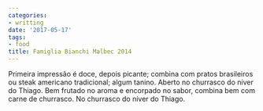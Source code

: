 ```yaml
---
categories:
- writting
date: '2017-05-17'
tags:
- food
title: Famiglia Bianchi Malbec 2014
---
```


Primeira impressão é doce, depois picante; combina com pratos brasileiros ou steak americano tradicional; algum tanino. Aberto no churrasco do niver do Thiago. Bem frutado no aroma e encorpado no sabor, combina bem com carne de churrasco. No churrasco do niver do Thiago.

